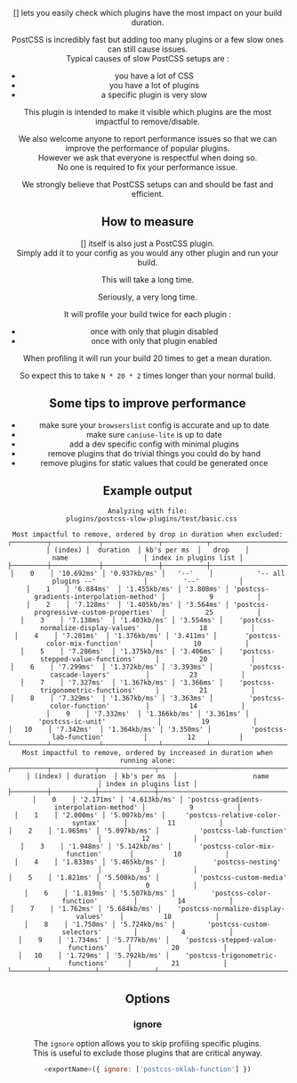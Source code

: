 <!-- Available Variables: -->
<!-- <humanReadableName> PostCSS Your Plugin -->
<!-- <exportName> postcssYourPlugin -->
<!-- <packageName> @csstools/postcss-your-plugin -->
<!-- <packageVersion> 1.0.0 -->
<!-- <packagePath> plugins/postcss-your-plugin -->
<!-- <cssdbId> your-feature -->
<!-- <specUrl> https://www.w3.org/TR/css-color-4/#funcdef-color -->
<!-- <example.css> file contents for examples/example.css -->
<!-- <header> -->
<!-- <usage> usage instructions -->
<!-- <envSupport> -->
<!-- <corsWarning> -->
<!-- <linkList> -->
<!-- to generate : npm run docs -->

<header>

[<humanReadableName>] lets you easily check which plugins have the most impact on your build duration.

PostCSS is incredibly fast but adding too many plugins or a few slow ones can still cause issues.  
Typical causes of slow PostCSS setups are :
- you have a lot of CSS
- you have a lot of plugins
- a specific plugin is very slow

This plugin is intended to make it visible which plugins are the most impactful to remove/disable.

We also welcome anyone to report performance issues so that we can improve the performance of popular plugins.  
However we ask that everyone is respectful when doing so.  
No one is required to fix your performance issue.

We strongly believe that PostCSS setups can and should be fast and efficient.


## How to measure

[<humanReadableName>] itself is also just a PostCSS plugin.  
Simply add it to your config as you would any other plugin and run your build.

This will take a long time.

Seriously, a very long time.

It will profile your build twice for each plugin :
- once with only that plugin disabled
- once with only that plugin enabled

When profiling it will run your build 20 times to get a mean duration.

So expect this to take `N * 20 * 2` times longer than your normal build.


## Some tips to improve performance

- make sure your `browserslist` config is accurate and up to date
- make sure `caniuse-lite` is up to date
- add a dev specific config with minimal plugins
- remove plugins that do trivial things you could do by hand
- remove plugins for static values that could be generated once


## Example output

```
Analyzing with file:
  plugins/postcss-slow-plugins/test/basic.css

Most impactful to remove, ordered by drop in duration when excluded:
┌─────────┬────────────┬──────────────┬───────────┬──────────────────────────────────────────┬───────────────────────┐
│ (index) │  duration  │ kb's per ms  │   drop    │                   name                   │ index in plugins list │
├─────────┼────────────┼──────────────┼───────────┼──────────────────────────────────────────┼───────────────────────┤
│    0    │ '10.692ms' │ '0.937kb/ms' │   '--'    │           '-- all plugins --'            │         '--'          │
│    1    │ '6.884ms'  │ '1.455kb/ms' │ '3.808ms' │ 'postcss-gradients-interpolation-method' │           9           │
│    2    │ '7.128ms'  │ '1.405kb/ms' │ '3.564ms' │ 'postcss-progressive-custom-properties'  │          25           │
│    3    │ '7.138ms'  │ '1.403kb/ms' │ '3.554ms' │    'postcss-normalize-display-values'    │          18           │
│    4    │ '7.281ms'  │ '1.376kb/ms' │ '3.411ms' │       'postcss-color-mix-function'       │          10           │
│    5    │ '7.286ms'  │ '1.375kb/ms' │ '3.406ms' │    'postcss-stepped-value-functions'     │          20           │
│    6    │ '7.299ms'  │ '1.372kb/ms' │ '3.393ms' │         'postcss-cascade-layers'         │          23           │
│    7    │ '7.327ms'  │ '1.367kb/ms' │ '3.366ms' │    'postcss-trigonometric-functions'     │          21           │
│    8    │ '7.329ms'  │ '1.367kb/ms' │ '3.363ms' │         'postcss-color-function'         │          14           │
│    9    │ '7.332ms'  │ '1.366kb/ms' │ '3.361ms' │            'postcss-ic-unit'             │          19           │
│   10    │ '7.342ms'  │ '1.364kb/ms' │ '3.350ms' │          'postcss-lab-function'          │          12           │
└─────────┴────────────┴──────────────┴───────────┴──────────────────────────────────────────┴───────────────────────┘
Most impactful to remove, ordered by increased in duration when running alone:
┌─────────┬───────────┬──────────────┬──────────────────────────────────────────┬───────────────────────┐
│ (index) │ duration  │ kb's per ms  │                   name                   │ index in plugins list │
├─────────┼───────────┼──────────────┼──────────────────────────────────────────┼───────────────────────┤
│    0    │ '2.171ms' │ '4.613kb/ms' │ 'postcss-gradients-interpolation-method' │           9           │
│    1    │ '2.000ms' │ '5.007kb/ms' │     'postcss-relative-color-syntax'      │          11           │
│    2    │ '1.965ms' │ '5.097kb/ms' │          'postcss-lab-function'          │          12           │
│    3    │ '1.948ms' │ '5.142kb/ms' │       'postcss-color-mix-function'       │          10           │
│    4    │ '1.833ms' │ '5.465kb/ms' │            'postcss-nesting'             │           3           │
│    5    │ '1.821ms' │ '5.500kb/ms' │          'postcss-custom-media'          │           0           │
│    6    │ '1.819ms' │ '5.507kb/ms' │         'postcss-color-function'         │          14           │
│    7    │ '1.762ms' │ '5.684kb/ms' │    'postcss-normalize-display-values'    │          18           │
│    8    │ '1.750ms' │ '5.724kb/ms' │        'postcss-custom-selectors'        │           4           │
│    9    │ '1.734ms' │ '5.777kb/ms' │    'postcss-stepped-value-functions'     │          20           │
│   10    │ '1.729ms' │ '5.792kb/ms' │    'postcss-trigonometric-functions'     │          21           │
└─────────┴───────────┴──────────────┴──────────────────────────────────────────┴───────────────────────┘
```

<usage>

<envSupport>

## Options

### ignore

The `ignore` option allows you to skip profiling specific plugins.  
This is useful to exclude those plugins that are critical anyway.

```js
<exportName>({ ignore: ['postcss-oklab-function'] })
```

<linkList>
